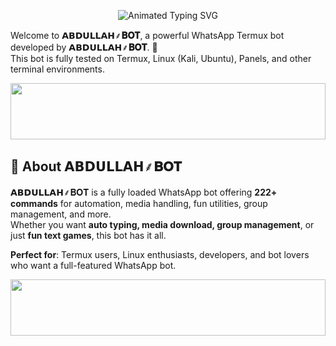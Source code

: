 <p align="center">
  <img src="https://readme-typing-svg.demolab.com?font=Orbitron&weight=600&size=25&duration=4000&pause=1000&color=00F7FF&center=true&vCenter=true&width=500&lines=TAYYAB+HELL-MD;CREATED+BY+TAYYAB+EXPLOITS;A+MULTI+DEVICE+WHATSAPP+BOT;UNLIMITED+USAGE" alt="Animated Typing SVG" />
</p>





Welcome to **𝗔𝗕𝗗𝗨𝗟𝗟𝗔𝗛⸙𝚩𝚶𝚻**, a powerful WhatsApp Termux bot developed by **𝗔𝗕𝗗𝗨𝗟𝗟𝗔𝗛⸙𝚩𝚶𝚻**. 🚀  
This bot is fully tested on Termux, Linux (Kali, Ubuntu), Panels, and other terminal environments.  

<img src="https://i.imgur.com/dBaSKWF.gif" height="90" width="100%">

## 🌟 About 𝗔𝗕𝗗𝗨𝗟𝗟𝗔𝗛⸙𝚩𝚶𝚻

𝗔𝗕𝗗𝗨𝗟𝗟𝗔𝗛⸙𝚩𝚶𝚻 is a fully loaded WhatsApp bot offering **222+ commands** for automation, media handling, fun utilities, group management, and more.  
Whether you want **auto typing, media download, group management**, or just **fun text games**, this bot has it all.  

**Perfect for**: Termux users, Linux enthusiasts, developers, and bot lovers who want a full-featured WhatsApp bot.  

<img src="https://i.imgur.com/dBaSKWF.gif" height="90" width="100%">

